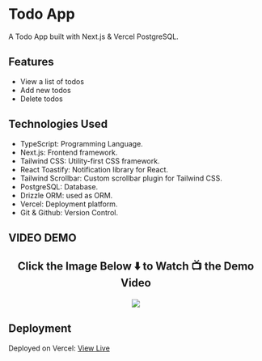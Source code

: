 # Todo App

A Todo App built with Next.js & Vercel PostgreSQL.

## Features

- View a list of todos
- Add new todos
- Delete todos

## Technologies Used

- TypeScript: Programming Language.
- Next.js: Frontend framework.
- Tailwind CSS: Utility-first CSS framework.
- React Toastify: Notification library for React.
- Tailwind Scrollbar: Custom scrollbar plugin for Tailwind CSS.
- PostgreSQL: Database.
- Drizzle ORM: used as ORM.
- Vercel: Deployment platform.
- Git & Github: Version Control.

## VIDEO DEMO

  <h2 align="center">Click the Image Below ⬇️ to Watch 📺 the Demo Video </h2>  
  <h4 align="center">
  <a href="https://www.youtube.com/watch?v=dqJr7lnJcGs" target="_blank"><img src="https://img.youtube.com/vi/dqJr7lnJcGs/maxresdefault.jpg" /></a>
  </h4>

## Deployment

Deployed on Vercel: <a href="https://next-todo-app-nine-nu.vercel.app/"> View Live </a>
